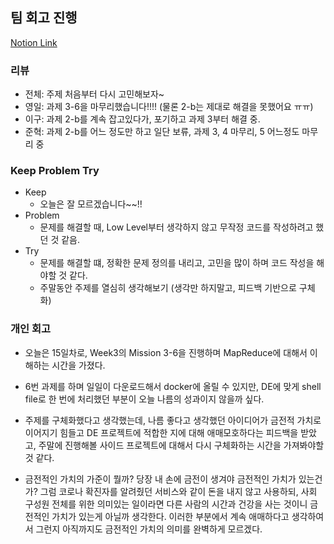 ## 팀 회고 진행

[Notion Link](https://patrashu.notion.site/Day-15-be822f7910c7439c9b06dd1a5aec2b82?pvs=4)


### 리뷰
- 전체: 주제 처음부터 다시 고민해보자~
- 영일: 과제 3-6을 마무리했습니다!!!! (물론 2-b는 제대로 해결을 못했어요 ㅠㅠ)
- 이구: 과제 2-b를 계속 잡고있다가, 포기하고 과제 3부터 해결 중.
- 준혁: 과제 2-b를 어느 정도만 하고 일단 보류, 과제 3, 4 마무리, 5 어느정도 마무리 중

### Keep Problem Try
- Keep
    - 오늘은 잘 모르겠습니다~~!!
- Problem
    - 문제를 해결할 때, Low Level부터 생각하지 않고 무작정 코드를 작성하려고 했던 것 같음.
- Try
    - 문제를 해결할 떄, 정확한 문제 정의를 내리고, 고민을 많이 하며 코드 작성을 해야할 것 같다.
    - 주말동안 주제를 열심히 생각해보기 (생각만 하지말고, 피드백 기반으로 구체화)

        
### 개인 회고
- 오늘은 15일차로, Week3의 Mission 3-6을 진행하며 MapReduce에 대해서 이해하는 시간을 가졌다.

- 6번 과제를 하며 일일이 다운로드해서 docker에 올릴 수 있지만, DE에 맞게 shell file로 한 번에 처리했던 부분이 오늘 나름의 성과이지 않을까 싶다. 

- 주제를 구체화했다고 생각했는데, 나름 좋다고 생각했던 아이디어가 금전적 가치로 이어지기 힘들고 DE 프로젝트에 적합한 지에 대해 애매모호하다는 피드백을 받았고, 주말에 진행해볼 사이드 프로젝트에 대해서 다시 구체화하는 시간을 가져봐야할 것 같다.  

- 금전적인 가치의 가준이 뭘까? 당장 내 손에 금전이 생겨야 금전적인 가치가 있는건가? 그럼 코로나 확진자를 알려줬던 서비스와 같이 돈을 내지 않고 사용하되, 사회 구성원 전체를 위한 의미있는 일이라면 다른 사람의 시간과 건강을 사는 것이니 금전적인 가치가 있는게 아닐까 생각한다. 이러한 부분에서 계속 애매하다고 생각하여서 그런지 아직까지도 금전적인 가치의 의미를 완벽하게 모르겠다. 